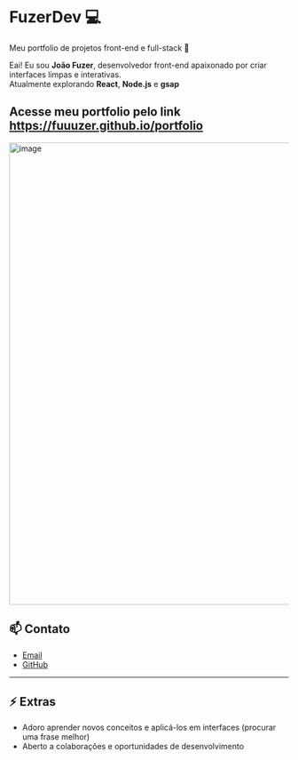 # FuzerDev 💻
Meu portfolio de projetos front-end e full-stack 🚀

Eai! Eu sou **João Fuzer**, desenvolvedor front-end apaixonado por criar interfaces limpas e interativas.  
Atualmente explorando **React**, **Node.js** e **gsap** 

## Acesse meu portfolio pelo link https://fuuuzer.github.io/portfolio
<img width="998" height="832" alt="image" src="https://github.com/user-attachments/assets/1656a386-6e26-4af0-a9c1-e80d2ac6df1b" />



## 📫 Contato
- [Email](mailto:fuuzer_@hotmail.com)  
- [GitHub](https://github.com/Fuuuzer)  

---

## ⚡ Extras
- Adoro aprender novos conceitos e aplicá-los em interfaces (procurar uma frase melhor)
- Aberto a colaborações e oportunidades de desenvolvimento
